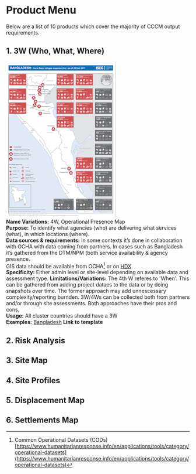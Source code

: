 # Product Menu

Below are a list of 10 products which cover the majority of CCCM output requirements. 
## 1. 3W (Who, What, Where)  
[![3W](/images/3W.png)](https://www.humanitarianresponse.info/sites/www.humanitarianresponse.info/files/documents/files/20171229_4w_final.pdf)  
**Name Variations:** 4W, Operational Presence Map  
**Purpose:** To identify what agencies (who) are delivering what services (what), in which locations (where).  
**Data sources & requirements:** In some contexts it’s done in collaboration with OCHA with data coming from partners. In cases such as Bangladesh it’s gathered from the DTM/NPM (both service availability & agency presence.  
GIS data should be available from OCHA[^1] or on [HDX](https://data.humdata.org/)  
**Specificity:** Either admin level or site-level depending on available data and assessment type. 
**Limitations/Variations:** The 4th W referes to 'When'. This can be gathered from adding project dataes to the data or by doing snapshots over time. The former approach may add unnescessary complexity/reporting burnden.  3W/4Ws can be collected both from partners and/or through site assessments. Both approaches have their pros and cons.  
**Usage:** All cluster countries should have a 3W  
**Examples:** [Bangladesh](https://www.humanitarianresponse.info/sites/www.humanitarianresponse.info/files/documents/files/20171229_4w_final.pdf)
**Link to template**

## 2. Risk Analysis

## 3. Site Map

## 4. Site Profiles

## 5. Displacement Map

## 6. Settlements Map

[^1]: Common Operational Datasets (CODs)  [https://www.humanitarianresponse.info/en/applications/tools/category/operational-datasets](https://www.humanitarianresponse.info/en/applications/tools/category/operational-datasets)

